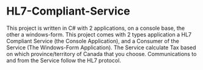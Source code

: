 # HL7-Compliant-Service
This project is written in C# with 2 applications, on a console base, the other a windows-form. This project comes with 2 types application a HL7 Compliant Service (the Console Application), and a Consumer of the Service (The Windows-Form Application). The Service calculate Tax based on which province/territory of Canada that you choose. Communications to and from the Service follow the HL7 protocol.
